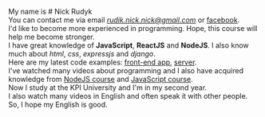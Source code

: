 My name is # Nick Rudyk  
You can contact me via email *rudik.nick.nick@gmail.com* or [facebook](https://www.facebook.com/nick.ryduk).  
I'd like to become more experienced in programming. Hope, this course will help me become stronger.  
I have great knowledge of **JavaScript**, **ReactJS** and **NodeJS**. I also know much about _html_, _css_, _expressjs_ and _django_.  
Here are my latest code examples: [front-end app](https://github.com/Destaby/Chuck-Norris-Jokes), [server](https://github.com/Destaby/Useless-Server).  
I've watched many videos about programming and I also have acquired knowledge from [NodeJS course](https://habr.com/ru/post/485294/) and [JavaScript course](https://habr.com/ru/post/464023/).  
Now I study at the KPI University and I'm in my second year.  
I also watch many videos in English and often speak it with other people. So, I hope my English is good.
